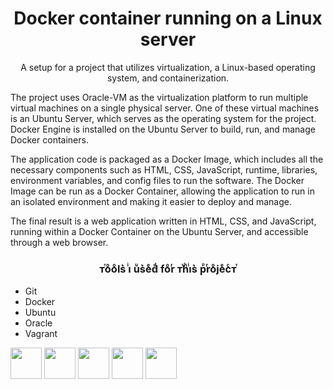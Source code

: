 <h1 align="center">Docker container running on a Linux server</h1>

<p align="center">
A setup for a project that utilizes virtualization, a Linux-based operating system, and containerization.

The project uses Oracle-VM as the virtualization platform to run multiple virtual machines on a single physical server. One of these virtual machines is an Ubuntu Server, which serves as the operating system for the project. Docker Engine is installed on the Ubuntu Server to build, run, and manage Docker containers.

The application code is packaged as a Docker Image, which includes all the necessary components such as HTML, CSS, JavaScript, runtime, libraries, environment variables, and config files to run the software. The Docker Image can be run as a Docker Container, allowing the application to run in an isolated environment and making it easier to deploy and manage.

The final result is a web application written in HTML, CSS, and JavaScript, running within a Docker Container on the Ubuntu Server, and accessible through a web browser.
</p>
<h3 align="center">ᴛⷮoͦoͦls͛ iͥ uͧs͛eͤdͩ foͦrͬ ᴛⷮhͪiͥs͛ рⷬrͬoͦjeͤcͨᴛⷮ</h3>
<div>
         <ul>
                  <li>Git</li>
                   <li>Docker</li>
                   <li>Ubuntu</li>
                   <li>Oracle</li>
                    <li>Vagrant</li>
         </ul>
<img width="50x" height="50px" src="https://cdn.jsdelivr.net/gh/devicons/devicon/icons/git/git-original.svg" />
<img width="50px" height="50px" src="https://cdn.jsdelivr.net/gh/devicons/devicon/icons/docker/docker-original.svg" />
<img width="50px" height="50px" src="https://cdn.jsdelivr.net/gh/devicons/devicon/icons/ubuntu/ubuntu-plain.svg" />
<img width="50px" height="50px"src="https://cdn.jsdelivr.net/gh/devicons/devicon/icons/oracle/oracle-original.svg" />
<img width="50px" height="50px"src="https://cdn.jsdelivr.net/gh/devicons/devicon/icons/vagrant/vagrant-original.svg" />
         

</div>




          
